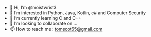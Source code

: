 - 👋 Hi, I’m @moistwrist3
- 👀 I’m interested in Python, Java, Kotlin, c# and Computer Security
- 🌱 I’m currently learning C and C++
- 💞️ I’m looking to collaborate on ...
- 📫 How to reach me :
tomscot65@gmail.com

<!---
moistwrist3/moistwrist3 is a ✨ special ✨ repository because its `README.md` (this file) appears on your GitHub profile.
You can click the Preview link to take a look at your changes.
--->
